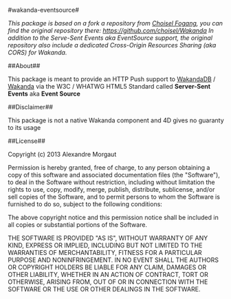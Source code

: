 #wakanda-eventsource#

*This package is based on a fork a repository from [Choisel Fogang](https://github.com/choisel), you can find the original repository there:
https://github.com/choisel/Wakanda
In addition to the Serve-Sent Events aka EventSource support, the original repository also include a dedicated Cross-Origin Resources Sharing (aka CORS) for Wakanda.*
 
##About##
 

This package is meant to provide an HTTP Push support to [WakandaDB](http://wakandadb.org) / [Wakanda](http://wakanda.org) via the W3C / WHATWG HTML5 Standard called **Server-Sent Events** aka **Event Source**

 
##Disclaimer##


This package is not a native Wakanda component and 4D gives no guaranty to its usage


##License##


Copyright (c) 2013 Alexandre Morgaut

Permission is hereby granted, free of charge, to any person obtaining a copy of this software and associated documentation files (the "Software"), to deal in the Software without restriction, including without limitation the rights to use, copy, modify, merge, publish, distribute, sublicense, and/or sell copies of the Software, and to permit persons to whom the Software is furnished to do so, subject to the following conditions:

The above copyright notice and this permission notice shall be included in all copies or substantial portions of the Software.

THE SOFTWARE IS PROVIDED "AS IS", WITHOUT WARRANTY OF ANY KIND, EXPRESS OR IMPLIED, INCLUDING BUT NOT LIMITED TO THE WARRANTIES OF MERCHANTABILITY, FITNESS FOR A PARTICULAR PURPOSE AND NONINFRINGEMENT. IN NO EVENT SHALL THE AUTHORS OR COPYRIGHT HOLDERS BE LIABLE FOR ANY CLAIM, DAMAGES OR OTHER LIABILITY, WHETHER IN AN ACTION OF CONTRACT, TORT OR OTHERWISE, ARISING FROM, OUT OF OR IN CONNECTION WITH THE SOFTWARE OR THE USE OR OTHER DEALINGS IN THE SOFTWARE.